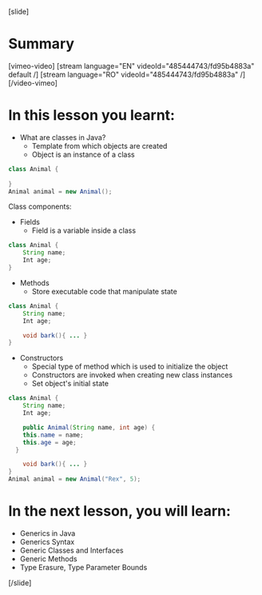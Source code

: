 [slide]
# Summary

[vimeo-video]
[stream language="EN" videoId="485444743/fd95b4883a" default /]
[stream language="RO" videoId="485444743/fd95b4883a"  /]
[/video-vimeo]

# In this lesson you learnt:

- What are classes in Java?
    - Template from which objects are created
    - Object is an instance of a class
```java
class Animal { 
    
}
Animal animal = new Animal();
```
Class components:
- Fields 
    - Field is a variable inside a class
```java
class Animal { 
    String name;
    Int age;
}
```
- Methods 
    - Store executable code that manipulate state
```java
class Animal { 
    String name;
    Int age;

    void bark(){ ... }
}
```
- Constructors
    - Special type of method which is used to initialize the object
    - Constructors are invoked when creating new class instances
    - Set object's initial state
```java
class Animal { 
    String name;
    Int age;

    public Animal(String name, int age) {
    this.name = name;
    this.age = age;
  }

    void bark(){ ... }
}
Animal animal = new Animal("Rex", 5);
```

# In the next lesson, you will learn:

- Generics in Java 
- Generics Syntax
- Generic Classes and Interfaces
- Generic Methods
- Type Erasure, Type Parameter Bounds


[/slide]